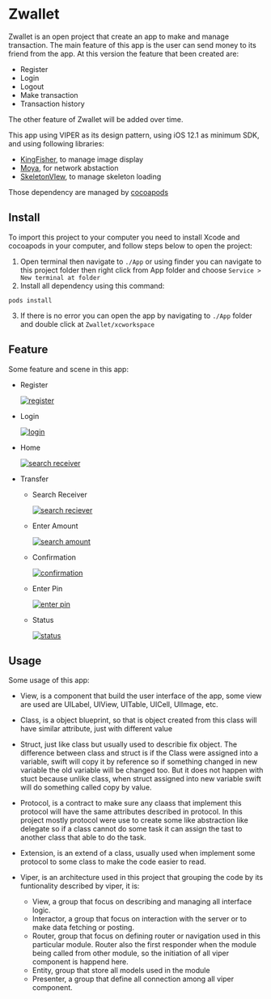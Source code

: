 # Zwallet

Zwallet is an open project that create an app to make and manage transaction. The main feature of this app is the user can send money to its friend from the app. At this version the feature that been created are:
* Register
* Login
* Logout
* Make transaction
* Transaction history

The other feature of Zwallet will be added over time.

This app using VIPER as its design pattern, using iOS 12.1 as minimum SDK, and using following libraries:
* [KingFisher](https://github.com/onevcat/Kingfisher), to manage image display
* [Moya](https://github.com/Moya/Moya), for network abstaction
* [SkeletonVIew](https://github.com/Juanpe/SkeletonView), to manage skeleton loading

Those dependency are managed by [cocoapods](https://cocoapods.org/)

## Install

To import this project to your computer you need to install Xcode and cocoapods in your computer, and follow steps below to open the project:
1. Open terminal then navigate to `./App` or using finder you can navigate to this project folder then right click from App folder and choose `Service > New terminal at folder`
2. Install all dependency using this command:
```
pods install
```
3. If there is no error you can open the app by navigating to `./App` folder and double click at `Zwallet/xcworkspace`

## Feature

Some feature and scene in this app:

* Register

    [![register](https://i.postimg.cc/QdZH0fw7/simulator-screenshot-167878-D6-107-D-422-E-A469-211-A442796-C7.png)](https://postimg.cc/SJVSKfyQ)

* Login

    [![login](https://i.postimg.cc/d0x7mJYs/simulator-screenshot-C356-A0-FD-0683-4-FFF-99-E7-4-BB367372-B2-A.png)](https://postimg.cc/3y2J35NV)

* Home

    [![search receiver](https://i.postimg.cc/zvdVd5mX/simulator-screenshot-132-A71-BC-2-AA4-47-D4-998-D-51989-F5-CEC78.png)](https://postimg.cc/7J2H6FYp)

* Transfer

    * Search Receiver

        [![search reciever](https://i.postimg.cc/YS3kNRBt/simulator-screenshot-C958-C61-F-836-B-4326-A654-C044306-C4062.png)](https://postimg.cc/rdKvMSpH)

    * Enter Amount

        [![search amount](https://i.postimg.cc/cJ91yh9X/simulator-screenshot-3-F505-B11-D63-D-442-F-AE45-F2-FE92-F7948-A.png)](https://postimg.cc/SX9bc6pM)

    * Confirmation

        [![confirmation](https://i.postimg.cc/RhczFLdr/simulator-screenshot-89-D9-F099-08-B5-4-A5-D-BCA3-BB20-E8-CB6-EAA.png)](https://postimg.cc/q6MFDnWQ)

    * Enter Pin

        [![enter pin](https://i.postimg.cc/4yGS8k6M/simulator-screenshot-35-BF2-D87-5-ABA-49-AB-B00-B-53-FF603-F23-B4.png)](https://postimg.cc/XG2LJPDc)

    * Status

        [![status](https://i.postimg.cc/2yjxbzFz/simulator-screenshot-70-B1856-F-A396-4-D98-A139-F0-FF9-FABE93-B.png)](https://postimg.cc/KkVTChHV)


## Usage
Some usage of this app:

* View, is a component that build the user interface of the app, some view are used are UILabel, UIView, UITable, UICell, UIImage, etc.

* Class, is a object blueprint, so that is object created from this class will have similar attribute, just with different value

* Struct, just like class but usually used to describie fix object. The difference between class and struct is if the Class were assigned into a variable, swift will copy it by reference so if something changed in new variable the old variable will be changed too. But it does not happen with stuct because unlike class, when struct assigned into new variable swift will do something called copy by value.

* Protocol, is a contract to make sure any claass that implement this protocol will have the same attributes described in protocol. In this project mostly protocol were use to create some like abstraction like delegate so if a class cannot do some task it can assign the tast to another class that able to do the task.

* Extension, is an extend of a class, usually used when implement some protocol to some class to make the code easier to read.

* Viper, is an architecture used in this project that grouping the code by its funtionality described by viper, it is:
    * View, a group that focus on describing and managing all interface logic.
    * Interactor, a group that focus on interaction with the server or to make data fetching or posting.
    * Router, group that focus on defining router or navigation used in this particular module. Router also the first responder when the module being called from other module, so the initiation of all viper component is happend here.
    * Entity, group that store all models used in the module
    * Presenter, a group that define all connection among all viper component.